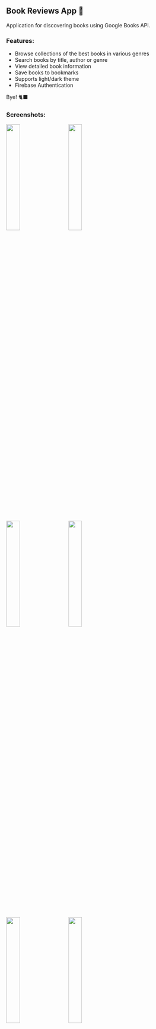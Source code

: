 ## Book Reviews App :notebook:
Application for discovering books using Google Books API.

### Features:
* Browse collections of the best books in various genres
* Search books by title, author or genre
* View detailed book information
* Save books to bookmarks
* Supports light/dark theme
* Firebase Authentication

Bye! :black_cat:

### Screenshots:
<p>
  <img src="https://github.com/user-attachments/assets/f63f12f9-1df8-492a-9bbc-55524f649198" width="27%"/>
  &nbsp;&nbsp;&nbsp;&nbsp;&nbsp;&nbsp;
  <img src="https://github.com/user-attachments/assets/b1030aa5-b158-4889-8610-fa72d84a3a3a" width="27%"/> 
</p>
<p>
  <img src="https://github.com/user-attachments/assets/5769e717-6af7-4cd1-886f-4d5007a4a190" width="27%"/> 
  &nbsp;&nbsp;&nbsp;&nbsp;&nbsp;&nbsp;
  <img src="https://github.com/user-attachments/assets/6fb20798-0e12-4f7f-8ca2-98a317eb4f34" width="27%"/> 
</p>  
<p>
  <img src="https://github.com/user-attachments/assets/f723dbc7-ef92-4461-bbf3-bd2fc15de66f" width="27%"/> 
  &nbsp;&nbsp;&nbsp;&nbsp;&nbsp;&nbsp;
  <img src="https://github.com/user-attachments/assets/64c610f9-2ac0-4192-850b-53b21a9d957a" width="27%"/> 
</p>

